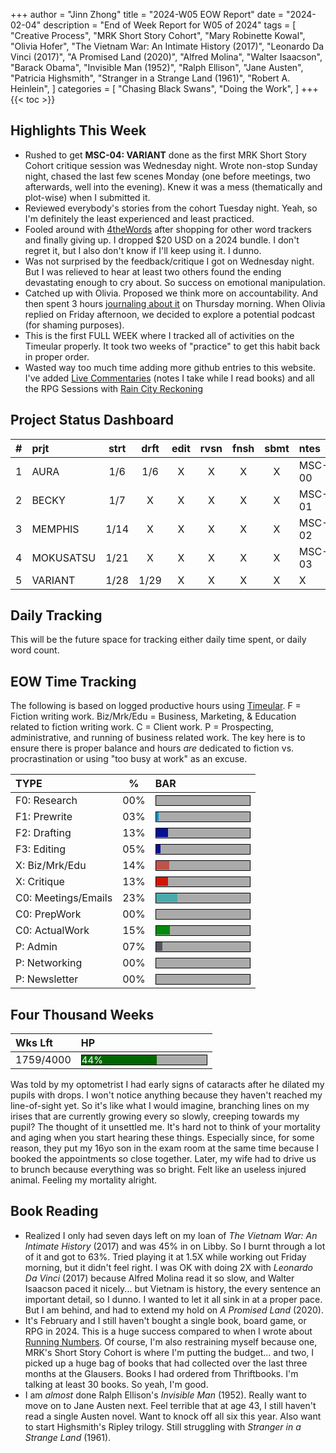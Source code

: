 +++
author = "Jinn Zhong"
title = "2024-W05 EOW Report"
date = "2024-02-04"
description = "End of Week Report for W05 of 2024"
tags = [
    "Creative Process",
    "MRK Short Story Cohort",
    "Mary Robinette Kowal",
    "Olivia Hofer",
    "The Vietnam War: An Intimate History (2017)",
    "Leonardo Da Vinci (2017)",
    "A Promised Land (2020)",
    "Alfred Molina",
    "Walter Isaacson",
    "Barack Obama",
    "Invisible Man (1952)",
    "Ralph Ellison",
    "Jane Austen",
    "Patricia Highsmith",
    "Stranger in a Strange Land (1961)",
    "Robert A. Heinlein",
]
categories = [
    "Chasing Black Swans",
    "Doing the Work",
]
+++
{{< toc >}}

## Highlights This Week

* Rushed to get **MSC-04: VARIANT** done as the first MRK Short Story Cohort critique session was Wednesday night. Wrote non-stop Sunday night, chased the last few scenes Monday (one before meetings, two afterwards, well into the evening). Knew it was a mess (thematically and plot-wise) when I submitted it.
* Reviewed everybody's stories from the cohort Tuesday night. Yeah, so I'm definitely the least experienced and least practiced.
* Fooled around with [4theWords](http://4thewords.com) after shopping for other word trackers and finally giving up. I dropped $20 USD on a 2024 bundle. I don't regret it, but I also don't know if I'll keep using it. I dunno.
* Was not surprised by the feedback/critique I got on Wednesday night. But I was relieved to hear at least two others found the ending devastating enough to cry about. So success on emotional manipulation.
* Catched up with Olivia. Proposed we think more on accountability. And then spent 3 hours [journaling about it](https://journal.jinnzhong.com/accountability-systems/) on Thursday morning. When Olivia replied on Friday afternoon, we decided to explore a potential podcast (for shaming purposes).
* This is the first FULL WEEK where I tracked all of activities on the Timeular properly. It took two weeks of "practice" to get this habit back in proper order.
* Wasted way too much time adding more github entries to this website. I've added [Live Commentaries](https://journal.jinnzhong.com/categories/live-commentary/) (notes I take while I read books) and all the RPG Sessions with [Rain City Reckoning](https://journal.jinnzhong.com/tags/rain-city-reckoning/)

## Project Status Dashboard

| # | prjt | strt | drft | edit | rvsn | fnsh | sbmt | ntes |
| :---: | :--- | :---: | :---: | :---: |  :---: |  :---: | :---: | :--- |
| 1 | AURA | 1/6 | 1/6 | X | X | X | X | MSC-00 |
| 2 | BECKY | 1/7 | X | X | X | X | X | MSC-01 |
| 3 | MEMPHIS | 1/14 | X | X | X | X | X | MSC-02 |
| 4 | MOKUSATSU | 1/21 | X | X | X | X | X | MSC-03 |
| 5 | VARIANT | 1/28 | 1/29 | X | X | X | X | X | MSC-04 |

## Daily Tracking

This will be the future space for tracking either daily time spent, or daily word count.

## EOW Time Tracking

The following is based on logged productive hours using [Timeular](https://timeular.com/?linkId=lp_182779&sourceId=colin-yj-chung&tenantId=timeular). F = Fiction writing work. Biz/Mrk/Edu = Business, Marketing, & Education related to fiction writing work. C = Client work. P = Prospecting, administrative, and running of business related work. The key here is to ensure there is proper balance and hours _are_ dedicated to fiction vs. procrastination or using "too busy at work" as an excuse.

| TYPE | % | BAR |
| :--- | :---: | :--- |
| F0: Research | 00% | <div style="width:150px;height:15px;background:#AAAAAA;border:1.3px solid #000000;"><div style="width:00%;height:14px;background:#0492C2;font-size:15px; color:white; line-height:15px;"></div></div> |
| F1: Prewrite | 03% | <div style="width:150px;height:15px;background:#AAAAAA;border:1.3px solid #000000;"><div style="width:03%;height:14px;background:#0492C2;font-size:15px; color:white; line-height:15px;"></div></div> |
| F2: Drafting | 13% | <div style="width:150px;height:15px;background:#AAAAAA;border:1.3px solid #000000;"><div style="width:13%;height:14px;background:#051094;font-size:15px; color:white; line-height:15px;"></div></div> |
| F3: Editing | 05% | <div style="width:150px;height:15px;background:#AAAAAA;border:1.3px solid #000000;"><div style="width:05%;height:14px;background:#051094;font-size:15px; color:white; line-height:15px;"></div></div> |
| X: Biz/Mrk/Edu | 14% | <div style="width:150px;height:15px;background:#AAAAAA;border:1.3px solid #000000;"><div style="width:14%;height:14px;background:#BC544B;font-size:15px; color:white; line-height:15px;"></div></div> |
| X: Critique | 13% | <div style="width:150px;height:15px;background:#AAAAAA;border:1.3px solid #000000;"><div style="width:13%;height:14px;background:#D21404;font-size:15px; color:white; line-height:15px;"></div></div> |
| C0: Meetings/Emails | 23% |<div style="width:150px;height:15px;background:#AAAAAA;border:1.3px solid #000000;"><div style="width:23%;height:14px;background:#48AAAD;font-size:15px; color:white; line-height:15px;"></div></div> |
| C0: PrepWork | 00% | <div style="width:150px;height:15px;background:#AAAAAA;border:1.3px solid #000000;"><div style="width:00%;height:14px;background:#028A0F;font-size:15px; color:white; line-height:15px;"></div></div> |
| C0: ActualWork | 15% | <div style="width:150px;height:15px;background:#AAAAAA;border:1.3px solid #000000;"><div style="width:15%;height:14px;background:#028A0F;font-size:15px; color:white; line-height:15px;"></div></div> |
| P: Admin | 07% | <div style="width:150px;height:15px;background:#AAAAAA;border:1.3px solid #000000;"><div style="width:07%;height:14px;background:#59515e;font-size:15px; color:white; line-height:15px;"></div></div> |
| P: Networking | 00% | <div style="width:150px;height:15px;background:#AAAAAA;border:1.3px solid #000000;"><div style="width:00%;height:14px;background:#59515e;font-size:15px; color:white; line-height:15px;"></div></div> |
| P: Newsletter | 00% | <div style="width:150px;height:15px;background:#AAAAAA;border:1.3px solid #000000;"><div style="width:00%;height:14px;background:#59515e;font-size:15px; color:white; line-height:15px;"></div></div> |

## Four Thousand Weeks

| Wks Lft | HP |
| :--- | :--- |
| 1759/4000 | <div style="width:200px;height:15px;background:#AAAAAA;border:1.3px solid #000000;"><div style="width:60%;height:15px;background:#006600;font-size:15px; color:white; line-height:15px;">44%</div></div> |

Was told by my optometrist I had early signs of cataracts after he dilated my pupils with drops. I won't notice anything because they haven't reached my line-of-sight yet. So it's like what I would imagine, branching lines on my irises that are currently growing every so slowly, creeping towards my pupil? The thought of it unsettled me. It's hard not to think of your mortality and aging when you start hearing these things. Especially since, for some reason, they put my 16yo son in the exam room at the same time because I booked the appointments so close together. Later, my wife had to drive us to brunch because everything was so bright. Felt like an useless injured animal. Feeling my mortality alright.

## Book Reading

* Realized I only had seven days left on my loan of _The Vietnam War: An Intimate History_ (2017) and was 45% in on Libby. So I burnt through a lot of it and got to 63%. Tried playing it at 1.5X while working out Friday morning, but it didn't feel right. I was OK with doing 2X with _Leonardo Da Vinci_ (2017) because Alfred Molina read it so slow, and Walter Isaacson paced it nicely... but Vietnam is history, the every sentence an important detail, so I dunno. I wanted to let it all sink in at a proper pace. But I am behind, and had to extend my hold on _A Promised Land_ (2020).
* It's February and I still haven't bought a single book, board game, or RPG in 2024. This is a huge success compared to when I wrote about [Running Numbers](https://journal.jinnzhong.com/running-numbers/). Of course, I'm also restraining myself because one, MRK's Short Story Cohort is where I'm putting the budget... and two, I picked up a huge bag of books that had collected over the last three months at the Glausers. Books I had ordered from Thriftbooks. I'm talking at least 30 books. So yeah, I'm good.
* I am _almost_ done Ralph Ellison's _Invisible Man_ (1952). Really want to move on to Jane Austen next. Feel terrible that at age 43, I still haven't read a single Austen novel. Want to knock off all six this year. Also want to start Highsmith's Ripley trilogy. Still struggling with _Stranger in a Strange Land_ (1961).



